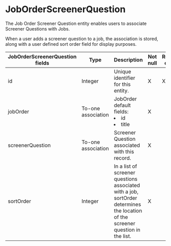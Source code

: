 # JobOrderScreenerQuestion

The Job Order Screener Question entity enables users to associate Screener Questions with Jobs. 

When a user adds a screener question to a job, the association is stored, along with a user defined sort order field for display purposes.

<table>
    <colgroup>
        <col width="20%" />
        <col width="20%" />
        <col width="20%" />
        <col width="20%" />
        <col width="20%" />
    </colgroup>
    <thead>
        <tr class="header">
            <th>JobOrderScreenerQuestion fields</th>
            <th>Type</th>
            <th>Description</th>
            <th>Not null</th>
            <th>Read-only</th>
        </tr>
    </thead>
    <tbody>
        <tr class="even">
            <td>id</td>
            <td>Integer</td>
            <td>Unique identifier for this entity.</td>
            <td>X</td>
            <td>X</td>
        </tr>
        <tr class="odd">
            <td>jobOrder</td>
            <td>To-one association</td>
            <td>JobOrder default fields: 
                <li>id</li>
                <li>title</li>
            </td>
            <td>X</td>
            <td></td>
        </tr>
        <tr class="even">
            <td>screenerQuestion</td>
            <td>To-one association</td>
            <td>Screener Question associated with this record.</td>
            <td>X</td>
            <td></td>
        </tr>
        <tr class="odd">
            <td>sortOrder</td>
            <td>Integer</td>
            <td>In a list of screener questions associated with a job, sortOrder determines the location of the screener question in the list.</td>
            <td>X</td>
            <td></td>
        </tr>
    </tbody>
</table>